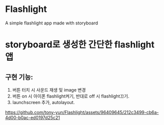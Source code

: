 # Flashlight
A simple flashlight app made with storyboard

# storyboard로 생성한 간단한 flashlight 앱
## 구현 기능:
1. 버튼 터치 시 사운드 재생 및 image 변경
2. 버튼 on 시 아이폰 flashlight켜기, 반대로 off 시 flashlight끄기.
3. launchscreen 추가, autolayout.

https://github.com/tony-yun/Flashlight/assets/96409645/212c3499-cb6a-4d00-b0ac-ed0197d25c21
